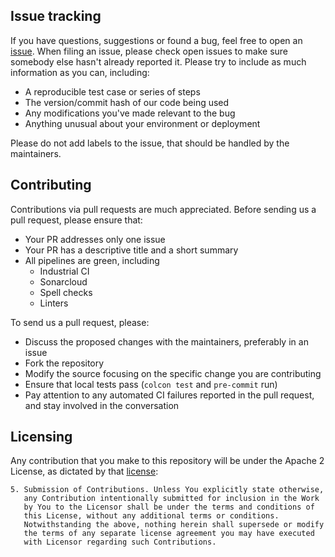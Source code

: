 ## Issue tracking

If you have questions, suggestions or found a bug, feel free to open an [issue](https://github.com/kroshu/kuka_drivers/issues).
When filing an issue, please check open issues to make sure somebody else hasn't already reported it. Please try to include as much information as you can, including:
- A reproducible test case or series of steps
- The version/commit hash of our code being used
- Any modifications you've made relevant to the bug
- Anything unusual about your environment or deployment

Please do not add labels to the issue, that should be handled by the maintainers.

## Contributing

Contributions via pull requests are much appreciated. Before sending us a pull request, please ensure that:

- Your PR addresses only one issue
- Your PR has a descriptive title and a short summary
- All pipelines are green, including
    - Industrial CI
    - Sonarcloud
    - Spell checks
    - Linters

To send us a pull request, please:
- Discuss the proposed changes with the maintainers, preferably in an issue
- Fork the repository
- Modify the source focusing on the specific change you are contributing
- Ensure that local tests pass (`colcon test` and `pre-commit` run)
- Pay attention to any automated CI failures reported in the pull request, and stay involved in the conversation

## Licensing
Any contribution that you make to this repository will
be under the Apache 2 License, as dictated by that
[license](http://www.apache.org/licenses/LICENSE-2.0.html):

~~~
5. Submission of Contributions. Unless You explicitly state otherwise,
   any Contribution intentionally submitted for inclusion in the Work
   by You to the Licensor shall be under the terms and conditions of
   this License, without any additional terms or conditions.
   Notwithstanding the above, nothing herein shall supersede or modify
   the terms of any separate license agreement you may have executed
   with Licensor regarding such Contributions.
~~~


